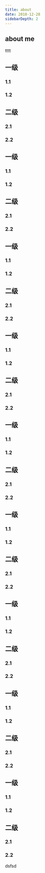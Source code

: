 ```yaml
---
title: about
date: 2018-12-28
sidebarDepth: 2
---
```

## about me
tttt

## 一级

### 1.1

### 1.2

## 二级

### 2.1

### 2.2

## 一级

### 1.1

### 1.2

## 二级

### 2.1

### 2.2


## 一级

### 1.1

### 1.2

## 二级

### 2.1

### 2.2
## 一级

### 1.1

### 1.2

## 二级

### 2.1

### 2.2








## 一级

### 1.1

### 1.2

## 二级

### 2.1

### 2.2









## 一级

### 1.1

### 1.2

## 二级

### 2.1

### 2.2








## 一级

### 1.1

### 1.2

## 二级

### 2.1

### 2.2
## 一级

### 1.1

### 1.2

## 二级

### 2.1

### 2.2









## 一级

### 1.1

### 1.2

## 二级

### 2.1

### 2.2


dsfsd



<Vssue />
